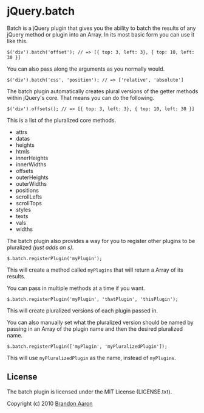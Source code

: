 # jQuery.batch

Batch is a jQuery plugin that gives you the ability to batch the results of any jQuery method or plugin into an Array. In its most basic form you can use it like this.

    $('div').batch('offset'); // => [{ top: 3, left: 3}, { top: 10, left: 30 }]

You can also pass along the arguments as you normally would.

    $('div').batch('css', 'position'); // => ['relative', 'absolute']

The batch plugin automatically creates plural versions of the getter methods within jQuery's core. That means you can do the following.

    $('div').offsets(); // => [{ top: 3, left: 3}, { top: 10, left: 30 }]

This is a list of the pluralized core methods.

* attrs
* datas
* heights
* htmls
* innerHeights
* innerWidths
* offsets
* outerHeights
* outerWidths
* positions
* scrollLefts
* scrollTops
* styles
* texts
* vals
* widths


The batch plugin also provides a way for you to register other plugins to be pluralized *(just adds an s)*.

    $.batch.registerPlugin('myPlugin');

This will create a method called `myPlugins` that will return a Array of its results.

You can pass in multiple methods at a time if you want.

    $.batch.registerPlugin('myPlugin', 'thatPlugin', 'thisPlugin');

This will create pluralized versions of each plugin passed in.

You can also manually set what the pluralized version should be named by passing in an Array of the plugin name and then the desired pluralized name.

    $.batch.registerPlugin(['myPlugin', 'myPluralizedPlugin']);

This will use `myPluralizedPlugin` as the name, instead of `myPlugins`.


## License

The batch plugin is licensed under the MIT License (LICENSE.txt).

Copyright (c) 2010 [Brandon Aaron](http://brandonaaron.net)